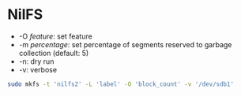 # NilFS

* -O _feature_: set feature
* -m _percentage_: set percentage of segments reserved to garbage collection (default: 5)
* -n: dry run
* -v: verbose

```sh
sudo mkfs -t 'nilfs2' -L 'label' -O 'block_count' -v '/dev/sdb1'
```
